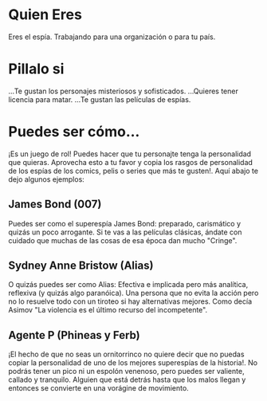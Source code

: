 # Quien Eres
Eres el espía. Trabajando para una organización o para tu país.

# Pillalo si

...Te gustan los personajes misteriosos y sofisticados.
...Quieres tener licencia para matar.
...Te gustan las películas de espías.

# Puedes ser cómo...
¡Es un juego de rol! Puedes hacer que tu personajte tenga la personalidad que quieras. Aprovecha esto a tu favor y copia los rasgos de personalidad de los espías de los comics, pelis o series que más te gusten!. Aquí abajo te dejo algunos ejemplos:

## James Bond (007)
Puedes ser como el superespía James Bond: preparado, carismático y quizás un poco arrogante. Si te vas a las películas clásicas, ándate con cuidado que muchas de las cosas de esa época dan mucho "Cringe".

<!-- Catchphrase: "Imposible es lo que hago de 9 a 6". -->


## Sydney Anne Bristow (Alias)
O quizás puedes ser como Alias: Efectiva e implicada pero más analítica, reflexiva (y quizás algo paranóica). Una persona que no evita la acción pero no lo resuelve todo con un tiroteo si hay alternativas mejores. Como decía Asimov "La violencia es el último recurso del incompetente".

<!--Catchphrase: "No deberías confiar en mi"  -->



## Agente P (Phineas y Ferb)
¡El hecho de que no seas un ornitorrinco no quiere decir que no puedas copiar la personalidad de uno de los mejores superespías de la historia!. No podrás tener un pico ni un espolón venenoso, pero puedes ser valiente, callado y tranquilo. Alguien que está detrás hasta que los malos llegan y entonces se convierte en una vorágine de movimiento.

